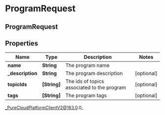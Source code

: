 # ProgramRequest

## ProgramRequest

## Properties

|Name | Type | Description | Notes|
|------------ | ------------- | ------------- | -------------|
| **name** | **String** | The program name | |
| **_description** | **String** | The program description | [optional] |
| **topicIds** | **[String]** | The ids of topics associated to the program | [optional] |
| **tags** | **[String]** | The program tags | [optional] |



_PureCloudPlatformClientV2@163.0.0_

